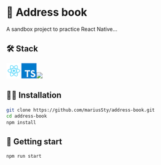 # 📓 Address book

A sandbox project to practice React Native...

## 🛠 Stack

[<img height="40" src="https://raw.githubusercontent.com/github/explore/80688e429a7d4ef2fca1e82350fe8e3517d3494d/topics/react-native/react-native.png" alt="react-native" />](https://reactnative.dev/docs/getting-started)[<img height="40" src="https://raw.githubusercontent.com/github/explore/80688e429a7d4ef2fca1e82350fe8e3517d3494d/topics/typescript/typescript.png" alt="typescript">](https://www.typescriptlang.org/fr/docs/)[<img height="40" src="https://raw.githubusercontent.com/expo/expo/main/.github/resources/banner.png" />](https://docs.expo.dev/)

## 👨‍💻 Installation

```bash
git clone https://github.com/mariusSty/address-book.git
cd address-book
npm install
```

## 🚀 Getting start

```bash
npm run start
```
 
